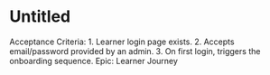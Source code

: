 # Untitled

Acceptance Criteria: 1. Learner login page exists. 2. Accepts email/password provided by an admin. 3. On first login, triggers the onboarding sequence.
Epic: Learner Journey